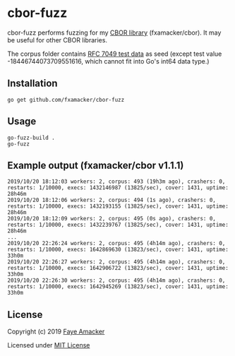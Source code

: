 # cbor-fuzz

cbor-fuzz performs fuzzing for my [CBOR library](https://github.com/fxamacker/cbor) (fxamacker/cbor).  It may be useful for other CBOR libraries. 

The corpus folder contains [RFC 7049 test data](https://tools.ietf.org/html/rfc7049#appendix-A) as seed (except test value -18446744073709551616, which cannot fit into Go's int64 data type.)

## Installation 

```
go get github.com/fxamacker/cbor-fuzz
``` 

## Usage

```
go-fuzz-build .
go-fuzz
```

## Example output (fxamacker/cbor v1.1.1)

```
2019/10/20 18:12:03 workers: 2, corpus: 493 (19h3m ago), crashers: 0, restarts: 1/10000, execs: 1432146987 (13825/sec), cover: 1431, uptime: 28h46m
2019/10/20 18:12:06 workers: 2, corpus: 494 (1s ago), crashers: 0, restarts: 1/10000, execs: 1432193155 (13825/sec), cover: 1431, uptime: 28h46m
2019/10/20 18:12:09 workers: 2, corpus: 495 (0s ago), crashers: 0, restarts: 1/10000, execs: 1432239767 (13825/sec), cover: 1431, uptime: 28h46m
...
2019/10/20 22:26:24 workers: 2, corpus: 495 (4h14m ago), crashers: 0, restarts: 1/10000, execs: 1642869630 (13823/sec), cover: 1431, uptime: 33h0m
2019/10/20 22:26:27 workers: 2, corpus: 495 (4h14m ago), crashers: 0, restarts: 1/10000, execs: 1642906722 (13823/sec), cover: 1431, uptime: 33h0m
2019/10/20 22:26:30 workers: 2, corpus: 495 (4h14m ago), crashers: 0, restarts: 1/10000, execs: 1642945269 (13823/sec), cover: 1431, uptime: 33h0m
```

## License 

Copyright (c) 2019 [Faye Amacker](https://github.com/fxamacker)

Licensed under [MIT License](LICENSE)
